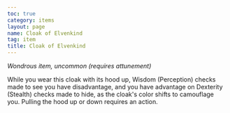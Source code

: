 ```yaml
---
toc: true
category: items
layout: page
name: Cloak of Elvenkind
tag: item
title: Cloak of Elvenkind 
---
```

_Wondrous item, uncommon (requires attunement)_ 

While you wear this cloak with its hood up, Wisdom (Perception) checks made to see you have disadvantage, and you have advantage on Dexterity (Stealth) checks made to hide, as the cloak's color shifts to camouflage you. Pulling the hood up or down requires an action. 